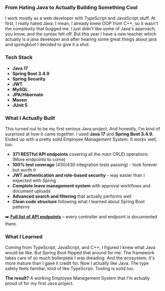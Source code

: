 ### **From Hating Java to Actually Building Something Cool**

I work mostly as a web developer with TypeScript and JavaScript stuff. At first, I really hated Java. I mean, I already knew OOP from C++, so it wasn't the complexity that bugged me. I just didn't like some of Java's approach, you know, and the syntax felt off. But this year I have a new teacher which actually is a java developer and after hearing some great things about java and springboot I decided to give it a shot.

### Tech Stack

- **Java 17**
- **Spring Boot 3.4.9**
- **Spring Security**
- **JWT**
- **MySQL**
- **JPA/Hibernate**
- **Maven**
- **JUnit 5**

### **What I Actually Built**

This turned out to be my first serious Java project. And honestly, I'm kind of surprised at how it came together. I used **Java 17** and **Spring Boot 3.4.9.** Ended up with a pretty solid Employee Management System. It works well, too.

- **371 RESTful API endpoints** covering all the main CRUD operations (More endpoints to come)
- **100% test coverage** (430/430 integration tests passing) - took forever but worth it
- **JWT authentication and role-based security** - way easier than I expected with Spring
- **Complete leave management system** with approval workflows and document uploads
- **Advanced search and filtering** that actually performs well
- **Clean code structure** following what I learned about Spring Boot patterns

➡️ **[Full list of API endpoints](endpoints.md)** – every controller and endpoint is documented there.

### **What I Learned**

Coming from TypeScript, JavaScript, and C++, I figured I knew what Java would be like. But Spring Boot flipped that around for me. The framework takes care of so much boilerplate I was dreading. And the ecosystem, it's more mature than I gave it credit for. Now I actually like Java. The type safety feels familiar, kind of like TypeScript. Tooling is solid too.

**The result?** A working Employee Management System that I'm actually proud of for my first Java project.
